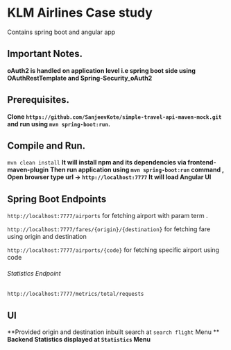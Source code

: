# KLM Airlines Case study 
Contains spring boot and angular app

## Important Notes.

**oAuth2 is handled on application level i.e spring boot side using OAuthRestTemplate and Spring-Security_oAuth2**

## Prerequisites.

**Clone `https://github.com/SanjeevKote/simple-travel-api-maven-mock.git` and run using `mvn spring-boot:run`.**

## Compile and Run.

`mvn clean install` **It will install npm and its dependencies via frontend-maven-plugin**
**Then run application using `mvn spring-boot:run` command , 
Open browser type url ->  `http://localhost:7777` It will load Angular UI**


## Spring Boot Endpoints 

`http://localhost:7777/airports`    for fetching airport with param term .

`http://localhost:7777/fares/{origin}/{destination}`    for fetching fare using origin and destination

`http://localhost:7777/airports/{code}`    for fetching specific airport using code

###### Statistics Endpoint

`http://localhost:7777/metrics/total/requests`

## UI

**Provided origin and destination inbuilt search at `search flight` Menu **
**Backend Statistics displayed at `Statistics` Menu**



